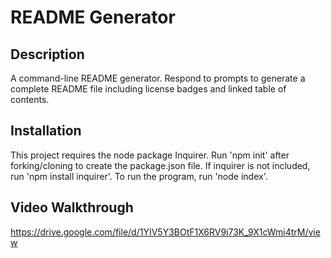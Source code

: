 # README Generator

## Description
A command-line README generator. Respond to prompts to generate a complete README file including license badges and linked table of contents.

## Installation
This project requires the node package Inquirer. Run 'npm init' after forking/cloning to create the package.json file. If inquirer is not included, run 'npm install inquirer'.
To run the program, run 'node index'.

## Video Walkthrough

https://drive.google.com/file/d/1YIV5Y3BOtF1X6RV9i73K_9X1cWmi4trM/view
